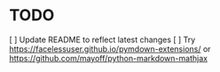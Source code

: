 # TODO

[ ] Update README to reflect latest changes
[ ] Try https://facelessuser.github.io/pymdown-extensions/ or https://github.com/mayoff/python-markdown-mathjax
